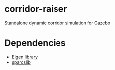 # corridor-raiser
Standalone dynamic corridor simulation for Gazebo

# Dependencies
* [Eigen library](https://eigen.tuxfamily.org/index.php?title=Main_Page) 
* [sparcslib](https://github.com/nicola-lissandrini/sparcslib)
